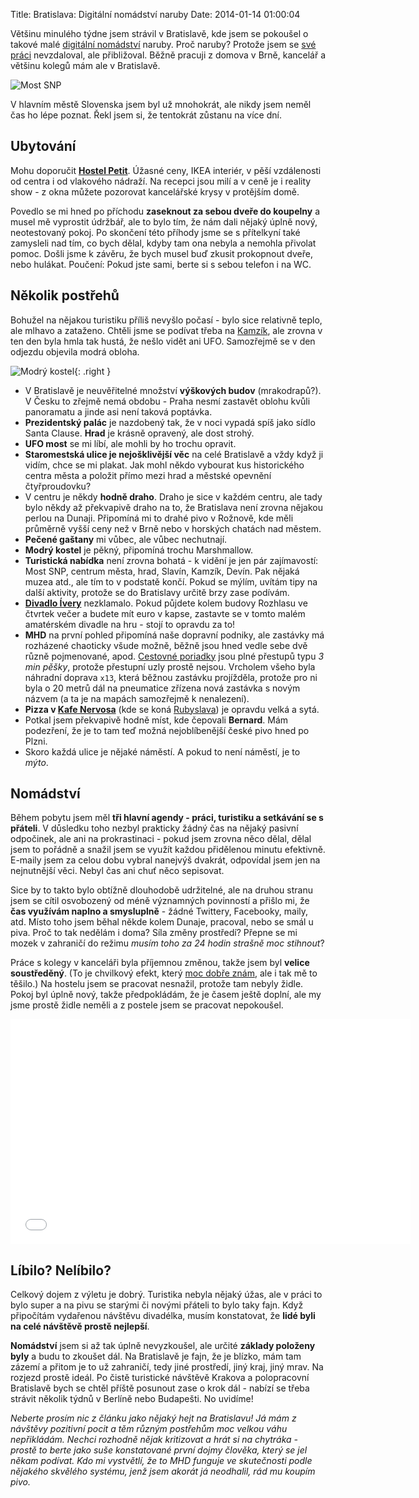 Title: Bratislava: Digitální nomádství naruby
Date: 2014-01-14 01:00:04

Většinu minulého týdne jsem strávil v Bratislavě, kde jsem se pokoušel o takové malé [digitální nomádství](http://navolnenoze.cz/blog/nomadi/) naruby. Proč naruby? Protože jsem se [své práci](http://synopsi.tv/) nevzdaloval, ale přibližoval. Běžně pracuji z domova v Brně, kancelář a většinu kolegů mám ale v Bratislavě.

![Most SNP]({filename}/images/blava-most.jpg)

V hlavním městě Slovenska jsem byl už mnohokrát, ale nikdy jsem neměl čas ho lépe poznat. Řekl jsem si, že tentokrát zůstanu na více dní.

## Ubytování

Mohu doporučit **[Hostel Petit](http://www.pekneubytovanie.sk/)**. Úžasné ceny, IKEA interiér, v pěší vzdálenosti od centra i od vlakového nádraží. Na recepci jsou milí a v ceně je i reality show - z okna můžete pozorovat kancelářské krysy v protějším domě.

Povedlo se mi hned po příchodu **zaseknout za sebou dveře do koupelny** a musel mě vyprostit údržbář, ale to bylo tím, že nám dali nějaký úplně nový, neotestovaný pokoj. Po skončení této příhody jsme se s přítelkyní také zamysleli nad tím, co bych dělal, kdyby tam ona nebyla a nemohla přivolat pomoc. Došli jsme k závěru, že bych musel buď zkusit prokopnout dveře, nebo hulákat. Poučení: Pokud jste sami, berte si s sebou telefon i na WC.

## Několik postřehů

Bohužel na nějakou turistiku příliš nevyšlo počasí - bylo sice relativně teplo, ale mlhavo a zataženo. Chtěli jsme se podívat třeba na [Kamzík](https://sk.wikipedia.org/wiki/Telev%C3%ADzna_ve%C5%BEa_na_Kamz%C3%ADku), ale zrovna v ten den byla hmla tak hustá, že nešlo vidět ani UFO. Samozřejmě se v den odjezdu objevila modrá obloha.

![Modrý kostel]({filename}/images/blava-kostel.jpg){: .right }

- V Bratislavě je neuvěřitelné množství **výškových budov** (mrakodrapů?). V Česku to zřejmě nemá obdobu - Praha nesmí zastavět oblohu kvůli panoramatu a jinde asi není taková poptávka.
- **Prezidentský palác** je nazdobený tak, že v noci vypadá spíš jako sídlo Santa Clause. **Hrad** je krásně opravený, ale dost strohý.
- **UFO most** se mi líbí, ale mohli by ho trochu opravit.
- **Staromestská ulice je nejošklivější věc** na celé Bratislavě a vždy když ji vidím, chce se mi plakat. Jak mohl někdo vybourat kus historického centra města a položit přímo mezi hrad a městské opevnění čtyřproudovku?
- V centru je někdy **hodně draho**. Draho je sice v každém centru, ale tady bylo někdy až překvapivě draho na to, že Bratislava není zrovna nějakou perlou na Dunaji. Připomíná mi to drahé pivo v Rožnově, kde měli průměrně vyšší ceny než v Brně nebo v horských chatách nad městem.
- **Pečené gaštany** mi vůbec, ale vůbec nechutnají.
- **Modrý kostel** je pěkný, připomíná trochu Marshmallow.
- **Turistická nabídka** není zrovna bohatá - k vidění je jen pár zajímavostí: Most SNP, centrum města, hrad, Slavín, Kamzík, Devín. Pak nějaká muzea atd., ale tím to v podstatě končí. Pokud se mýlím, uvítám tipy na další aktivity, protože se do Bratislavy určitě brzy zase podívám.
- **[Divadlo Ívery](http://www.divadloivery.sk/)** nezklamalo. Pokud půjdete kolem budovy Rozhlasu ve čtvrtek večer a budete mít euro v kapse, zastavte se v tomto malém amatérském divadle na hru - stojí to opravdu za to!
- **MHD** na první pohled připomíná naše dopravní podniky, ale zastávky má rozházené chaoticky všude možně, běžně jsou hned vedle sebe dvě různě pojmenované, apod. [Cestovné poriadky](http://cp.atlas.sk) jsou plné přestupů typu *3 min pěšky*, protože přestupní uzly prostě nejsou. Vrcholem všeho byla náhradní doprava `x13`, která běžnou zastávku projížděla, protože pro ni byla o 20 metrů dál na pneumatice zřízena nová zastávka s novým názvem (a ta je na mapách samozřejmě k nenalezení).
- **Pizza v [Kafe Nervosa](http://www.nervosa.sk/)** (kde se koná [Rubyslava](http://rubyslava.sk/)) je opravdu velká a sytá.
- Potkal jsem překvapivě hodně míst, kde čepovali **Bernard**. Mám podezření, že je to tam teď možná nejoblíbenější české pivo hned po Plzni.
- Skoro každá ulice je nějaké náměstí. A pokud to není náměstí, je to *mýto*.

## Nomádství

Během pobytu jsem měl **tři hlavní agendy - práci, turistiku a setkávání se s přáteli**. V důsledku toho nezbyl prakticky žádný čas na nějaký pasivní odpočinek, ale ani na prokrastinaci - pokud jsem zrovna něco dělal, dělal jsem to pořádně a snažil jsem se využít každou přidělenou minutu efektivně. E-maily jsem za celou dobu vybral nanejvýš dvakrát, odpovídal jsem jen na nejnutnější věci. Nebyl čas ani chuť něco sepisovat.

Sice by to takto bylo obtížně dlouhodobě udržitelné, ale na druhou stranu jsem se cítil osvobozený od méně významných povinností a přišlo mi, že **čas využívám naplno a smysluplně** - žádné Twittery, Facebooky, maily, atd. Místo toho jsem běhal někde kolem Dunaje, pracoval, nebo se smál u piva. Proč to tak nedělám i doma? Síla změny prostředí? Přepne se mi mozek v zahraničí do režimu *musím toho za 24 hodin strašně moc stihnout*?

Práce s kolegy v kanceláři byla příjemnou změnou, takže jsem byl **velice soustředěný**. (To je chvilkový efekt, který [moc dobře znám]({filename}/2013-03-18_re-prace-z-domova-a-jeji-prekazky.md#stereotyp), ale i tak mě to těšilo.) Na hostelu jsem se pracovat nesnažil, protože tam nebyly židle. Pokoj byl úplně nový, takže předpokládám, že je časem ještě doplní, ale my jsme prostě židle neměli a z postele jsem se pracovat nepokoušel.

<iframe width="640" height="360" src="//www.youtube.com/embed/MO04QczHF44" frameborder="0" allowfullscreen></iframe>

## Líbilo? Nelíbilo?

Celkový dojem z výletu je dobrý. Turistika nebyla nějaký úžas, ale v práci to bylo super a na pivu se starými či novými přáteli to bylo taky fajn. Když připočítám vydařenou návštěvu divadélka, musím konstatovat, že **lidé byli na celé návštěvě prostě nejlepší**.

**Nomádství** jsem si až tak úplně nevyzkoušel, ale určité **základy položeny byly** a budu to zkoušet dál. Na Bratislavě je fajn, že je blízko, mám tam zázemí a přitom je to už zahraničí, tedy jiné prostředí, jiný kraj, jiný mrav. Na rozjezd prostě ideál. Po čistě turistické návštěvě Krakova a polopracovní Bratislavě bych se chtěl příště posunout zase o krok dál - nabízí se třeba strávit několik týdnů v Berlíně nebo Budapešti. No uvidíme!

*Neberte prosím nic z článku jako nějaký hejt na Bratislavu! Já mám z návštěvy pozitivní pocit a těm různým postřehům moc velkou váhu nepřikládám. Nechci rozhodně nějak kritizovat a hrát si na chytráka - prostě to berte jako suše konstatované první dojmy člověka, který se jel někam podívat. Kdo mi vystvětlí, že to MHD funguje ve skutečnosti podle nějakého skvělého systému, jenž jsem akorát já neodhalil, rád mu koupím pivo.*
